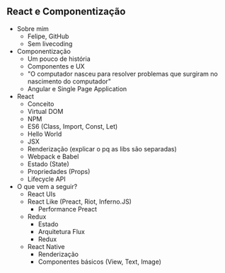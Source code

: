 ## React e Componentização

- Sobre mim
  - Felipe, GitHub
  - Sem livecoding
- Componentização
  - Um pouco de história
  - Componentes e UX
  - "O computador nasceu para resolver problemas
    que surgiram no nascimento do computador"
  - Angular e Single Page Application
- React
  - Conceito
  - Virtual DOM
  - NPM
  - ES6 (Class, Import, Const, Let)
  - Hello World
  - JSX
  - Renderização (explicar o pq as libs são separadas)
  - Webpack e Babel
  - Estado (State)
  - Propriedades (Props)
  - Lifecycle API
- O que vem a seguir?
  - React UIs
  - React Like (Preact, Riot, Inferno.JS)
    - Performance Preact
  - Redux
    - Estado
    - Arquitetura Flux
    - Redux
  - React Native
    - Renderização
    - Componentes básicos (View, Text, Image)
